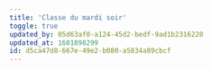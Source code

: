 ```yaml
---
title: 'Classe du mardi soir'
toggle: true
updated_by: 05d63af0-a124-45d2-bedf-9ad1b2316220
updated_at: 1601898299
id: d5ca47d8-667e-49e2-b080-a5834a89cbcf
---
```

